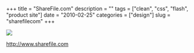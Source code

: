 +++
title = "ShareFile.com"
description = ""
tags = ["clean", "css", "flash", "product site"]
date = "2010-02-25"
categories = ["design"]
slug = "sharefilecom"
+++


 

  <div id="screens-thumbs" class="clearfix">
    <div class="txt-center" id="design-submission"><a href="http://www.sharefile.com/"><img id='bluga-thumbnail-2318' class='bluga-thumbnail large' src='/media/bluga/
wt4b86d53cacb68_large.jpg'/></a></div>  
  </div>   
<p><a href="http://www.sharefile.com/">http://www.sharefile.com</a></p>




